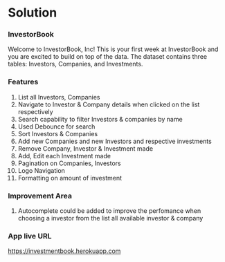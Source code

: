 # Solution

### InvestorBook

Welcome to InvestorBook, Inc! This is your first week at InvestorBook and you
are excited to build on top of the data. The dataset contains three tables:
Investors, Companies, and Investments.


### Features
1. List all Investors, Companies
2. Navigate to Investor & Company details when clicked on the list respectively
3. Search capability to filter Investors & companies by name
4. Used Debounce for search
4. Sort Investors & Companies
5. Add new Companies and new Investors and respective investments
6. Remove Company, Investor & Investment made
7. Add, Edit each Investment made
8. Pagination on Companies, Investors
9. Logo Navigation
10. Formatting on amount of investment

### Improvement Area
1. Autocomplete could be added to improve the perfomance when choosing a investor from the list all available investor & company


### App live URL
https://investmentbook.herokuapp.com